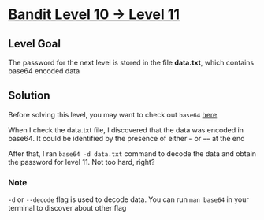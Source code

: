 # [Bandit Level 10 → Level 11](https://overthewire.org/wargames/bandit/bandit11.html)
## Level Goal

The password for the next level is stored in the file **data.txt**, which contains base64 encoded data

## Solution

Before solving this level, you may want to check out `base64` [here](https://en.wikipedia.org/wiki/Base64)

When I check the data.txt file, I discovered that the data was encoded in base64. It could be identified by the presence of either `=` or `==` at the end

After that, I ran `base64 -d data.txt` command to decode the data and obtain the password for level 11. Not too hard, right?

### Note

`-d` or `--decode` flag is used to decode data. You can run `man base64` in your terminal to discover about other flag
